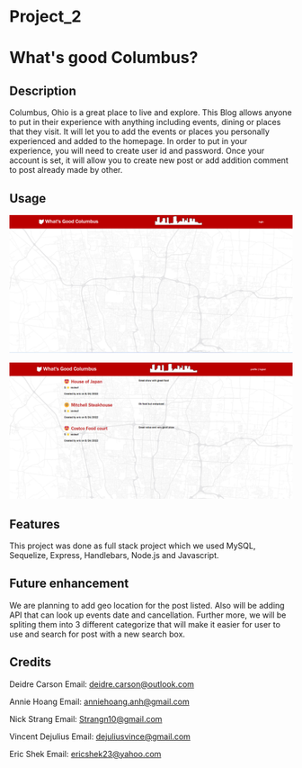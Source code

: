 # Project_2

# What's good Columbus?

## Description

Columbus, Ohio is a great place to live and explore.  This Blog allows anyone to put in their experience with anything including events, dining or places that they visit.  It will let you to add the events or places you personally experienced and added to the homepage.  In order to put in your experience, you will need to create user id and password.  Once your account is set, it will allow you to create new post or add addition comment to post already made by other.  



## Usage


   ![homePage](./Screenshot_homepage.png)




   ![reviewPage](./Screenshot_review_page.png)



## Features


This project was done as full stack project which we used MySQL, Sequelize, Express, Handlebars, Node.js and Javascript.  


## Future enhancement

We are planning to add geo location for the post listed.  Also will be adding API that can look up events date and cancellation.  Further more, we will be spliting them into 3 different categorize that will make it easier for user to use and search for post with a new search box.  

## Credits

Deidre Carson
Email: deidre.carson@outlook.com

Annie Hoang
Email: anniehoang.anh@gmail.com

Nick Strang
Email: Strangn10@gmail.com

Vincent Dejulius
Email: dejuliusvince@gmail.com

Eric Shek
Email: ericshek23@yahoo.com
